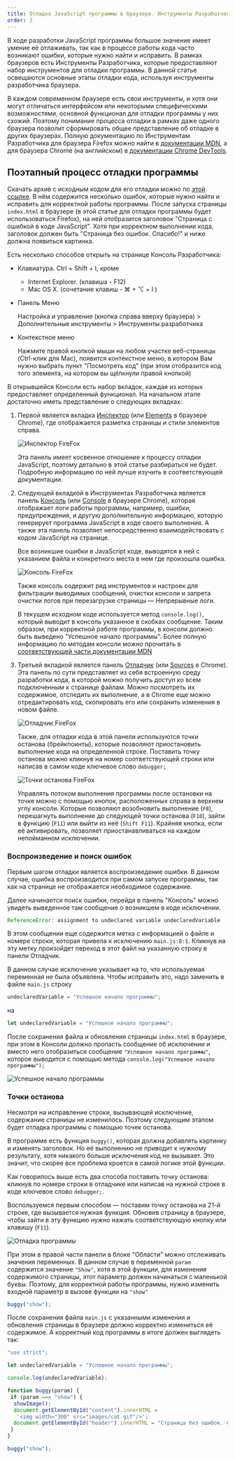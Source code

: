 ```yaml
---
title: Отладка JavaScript программы в браузере. Инструменты Разработчика
order: 3
---
```


В ходе разработки JavaScript программы большое значение имеет умение её отлаживать, так как в процессе работы кода часто возникают ошибки, которые нужно найти и исправить. В рамках браузеров есть Инструменты Разработчика, которые предоставляют набор инструментов для отладки программы. В данной статье освещаются основные этапы отладки кода, используя инструменты разработчика браузера.

В каждом современном браузере есть свои инструменты, и хотя они могут отличаться интерфейсом или некоторыми специфическими возможностями, основной функционал для отладки программы у них схожий. Поэтому понимание процесса отладки в рамках даже одного браузера позволит сформировать общее представление об отладке в других браузерах. Полную документацию по Инструментам Разработчика для браузера Firefox можно найти в [документации MDN](https://developer.mozilla.org/ru/docs/Tools), а для браузера Chrome (на английском) в [документации Chrome DevTools](https://developers.google.com/web/tools/chrome-devtools/#discover-devtools).

## Поэтапный процесс отладки программы

Скачать архив с исходным кодом для его отладки можно по [этой ссылке](/source_code/intro/troublshooting.zip). В нём содержится несколько ошибок, которые нужно найти и исправить для корректной работы программы. После запуска страницы `index.html` в браузере (в этой статье для отладки программы будет использоваться Firefox), на ней отобразится заголовок "Страница с ошибкой в коде JavaScript". Хотя при корректном выполнении кода, заголовок должен быть "Страница без ошибок. Спасибо!" и ниже должна появиться картинка.

Есть несколько способов открыть на странице Консоль Разработчика:

- Клавиатура. Ctrl + Shift + I, кроме

  - Internet Explorer. (клавиша - F12)
  - Mac OS X. (сочетание клавиш - ⌘ + ⌥ + I )

- Панель Меню

  Настройка и управление (кнопка справа вверху браузера) > Дополнительные инструменты > Инструменты разработчика

- Контекстное меню

  Нажмите правой кнопкой мыши на любом участке веб-страницы (Ctrl-клик для Mac), появится контекстное меню, в котором Вам нужно выбрать пункт "Посмотреть код" (при этом отобразится код того элемента, на котором вы щёлкнули правой кнопкой)

В открывшейся Консоли есть набор вкладок, каждая из которых предоставляет определенный функционал. На начальном этапе достаточно иметь представление о следующих вкладках:

1. Первой является вкладка [Инспектор](https://developer.mozilla.org/ru/docs/Tools/Page_Inspector) (или [Elements](https://developers.google.com/web/tools/chrome-devtools/#elements) в браузере Chrome), где отображается разметка страницы и стили элементов справа.

   ![Инспектор FireFox](/assets/images/intro/inspector.jpg)

   Эта панель имеет косвенное отношение к процессу отладки JavaScript, поэтому детально в этой статье разбираться не будет. Подробную информацию по ней лучше изучить в соответствующей документации.

2. Следующей вкладкой в Инструментах Разработчика является панель [Консоль](https://developer.mozilla.org/ru/docs/Tools/Web_Console) (или [Console](https://developers.google.com/web/tools/chrome-devtools/#console) в браузере Chrome), которая отображает логи работы программы, например, ошибки, предупреждения, и другую дополнительную информацию, которую генерирует программа JavaScript в ходе своего выполнения. А также эта панель позволяет непосредственно взаимодействовать с кодом JavaScript на странице.

   Все возникшие ошибки в JavaScript коде, выводятся в ней с указанием файла и конкретного места в нем где произошла ошибка.

   ![Консоль FireFox](/assets/images/intro/console.jpg)

   Также консоль содержит ряд инструментов и настроек для фильтрации выводимых сообщений, очистки консоли и запрета очистки логов при перезагрузке страницы — Непрерывные логи.

   В текущем исходном коде используется метод `console.log()`, который выводит в консоль указанное в скобках сообщение. Таким образом, при корректной работе программы, в консоли должно быть выведено "Успешное начало программы". Более полную информацию по методам консоли можно прочитать в [соответствующей части документации MDN](https://developer.mozilla.org/ru/docs/Tools/Web_Console#%D0%96%D1%83%D1%80%D0%BD%D0%B0%D0%BB%D1%8C%D0%BD%D1%8B%D0%B5_%D1%81%D0%BE%D0%BE%D0%B1%D1%89%D0%B5%D0%BD%D0%B8%D1%8F)

3. Третьей вкладкой является панель [Отладчик](https://developer.mozilla.org/ru/docs/Tools/Debugger) (или [Sources](https://developers.google.com/web/tools/chrome-devtools/#sources) в Chrome). Эта панель по сути представляет из себя встроенную среду разработки кода, в которой можно получить доступ ко всем подключенным к странице файлам. Можно посмотреть их содержимое, отследить их выполнение, а в Chrome еще можно отредактировать код, скопировать его или сохранить изменения в новом файле.

   ![Отладчик FireFox](/assets/images/intro/sources.jpg)

   Также, для отладки кода в этой панели используются точки останова (брейкпоинты), которые позволяют приостановить выполнение кода на определенной строке. Поставить точку останова можно кликнув на номер соответствующей строки или написав в самом коде ключевое слово `debugger;`

   ![Точки останова FireFox](/assets/images/intro/breakpoints.jpg)

   Управлять потоком выполнения программы после остановки на точке можно с помощью кнопок, расположенных справа в верхнем углу консоли. Которые позволяют возобновить выполнение (`F8`), перешагнуть выполнение до следующей точки останова (`F10`), зайти в функцию (`F11`) или выйти из неё (`Shift F11`). Крайняя кнопка, если её активировать, позволяет приостанавливаться на каждом непойманном исключении.

### Воспроизведение и поиск ошибок

Первым шагом отладки является воспроизведение ошибки. В данном случае, ошибка воспроизводится при самом запуске программы, так как на странице не отображается необходимое содержание.

Далее начинается поиск ошибки, перейдя в панель "Консоль" можно увидеть выведенное там сообщение о возникшем в коде исключении.

```javascript
ReferenceError: assignment to undeclared variable undeclaredVariable
```

В этом сообщении еще содержится метка с информацией о файле и номере строки, которая привела к исключению `main.js:8:1`. Кликнув на эту метку произойдет переход в этот файл на указанную строку в панели Отладчик.

В данном случае исключение указывает на то, что используемая переменная не была объявлена. Чтобы исправить это, надо заменить в файле `main.js` строку

```javascript
undeclaredVariable = "Успешное начало программы";
```

на

```javascript
let undeclaredVariable = "Успешное начало программы";
```

После сохранения файла и обновления страницы `index.html` в браузере, при этом в Консоли должно пропасть сообщение об исключении и вместо него отобразиться сообщение `"Успешное начало программы"`, которое выводится с помощью метода `console.log("Успешное начало программы");`

![Успешное начало программы](/assets/images/intro/example_start.jpg)

### Точки останова

Несмотря на исправление строки, вызывающей исключение, содержание страницы не изменилось. Поэтому следующим этапом будет отладка программы с помощью точек останова.

В программе есть функция `buggy()`, которая должна добавлять картинку и изменять заголовок. Но её выполнению не приводит к нужному результату, хотя никакого больше исключения код не вызывает. Это значит, что скорее все проблема кроется в самой логике этой функции.

Как говорилось выше есть два способа поставить точку останова: кликнув по номере строки в отладчике или написав на нужной строке в коде ключевое слово `debugger;`.

Воспользуемся первым способом — поставим точку останова на 21-й строке, где вызывается нужная функция. Обновив страницу в браузере, чтобы зайти в эту функцию нужно нажать соответствующую кнопку или клавишу (`F11`).

![Отладка программы](/assets/images/intro/example_debug.jpg)

При этом в правой части панели в блоке "Области" можно отслеживать значения переменных. В данном случае в переменной `param` содержится значение `"Show"`, хотя в этой функции, для изменения содержимого страницы, этот параметр должен начинаться с маленькой буквы. Поэтому, для корректной работы программы, нужно изменить входной параметр в вызове функции на `"show"`

```javascript
buggy("show");
```

После сохранения файла `main.js` с указанными изменения и обновления страницы в браузере должно корректно измениться её содержимое. А корректный код программы в итоге должен выглядеть так:

```javascript
"use strict";

let undeclaredVariable = "Успешное начало программы";

console.log(undeclaredVariable);

function buggy(param) {
 if (param === "show") {
  showImage();
  document.getElementById("content").innerHTML =
   '<img width="300" src="images/cat.gif"/>';
  document.getElementById("header").innerHTML = "Страница без ошибок. Спасибо!";
 }
}

buggy("show");
```
